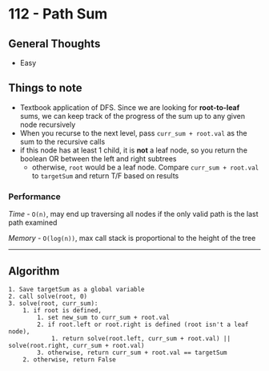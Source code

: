 # 112 - Path Sum

## General Thoughts
- Easy

## Things to note
- Textbook application of DFS. Since we are looking for **root-to-leaf** sums, we can keep track of the progress of the sum up to any given node recursively
- When you recurse to the next level, pass `curr_sum + root.val` as the sum to the recursive calls 
- if this node has at least 1 child, it is **not** a leaf node, so you return the boolean OR between the left and right subtrees
    - otherwise, `root` would be a leaf node. Compare `curr_sum + root.val` to `targetSum` and return T/F based on results

### Performance

*Time* - `O(n)`, may end up traversing all nodes if the only valid path is the last path examined

*Memory* - `O(log(n))`, max call stack is proportional to the height of the tree

---

## Algorithm
```
1. Save targetSum as a global variable
2. call solve(root, 0)
3. solve(root, curr_sum):
    1. if root is defined, 
        1. set new_sum to curr_sum + root.val
        2. if root.left or root.right is defined (root isn't a leaf node),
            1. return solve(root.left, curr_sum + root.val) || solve(root.right, curr_sum + root.val)
        3. otherwise, return curr_sum + root.val == targetSum
    2. otherwise, return False
```